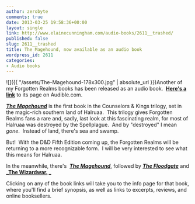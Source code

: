 ```yaml
---
author: zerobyte
comments: true
date: 2013-03-25 19:58:36+00:00
layout: single
link: http://www.elainecunningham.com/audio-books/2611__trashed/
published: false
slug: 2611__trashed
title: The Magehound, now available as an audio book
wordpress_id: 2611
categories:
- Audio books
---
```


![]({{ "/assets/The-Magehound-178x300.jpg" | absolute_url }})Another of my Forgotten Realms books has been released as an audio book.  **[Here's a link](http://www.audible.com/pd/ref=sr_1_6?asin=B00BTOJCCS&qid=1364230421&sr=1-6)** to its page on Audible.com.

**_[The Magehound](http://www.elainecunningham.com/books/forgotten-realms/the-magehound-info/)_** is the first book in the Counselors & Kings trilogy, set in the magic-rich southern land of Halruaa.  This trilogy gives Forgotten Realms fans a rare and, sadly, last look at this fascinating realm, for most of Halruaa was destroyed by the Spellplague.  And by "destroyed" I mean _gone_.  Instead of land, there's sea and swamp.

But!  With the D&D Fifth Edition coming up, the Forgotten Realms will be returning to a more recognizable form.  I will be very interested to see what this means for Halruaa.

In the meanwhile, there's  **_[The Magehound](http://www.elainecunningham.com/books/forgotten-realms/the-magehound-info/)_**, followed by **_[The Floodgate](http://www.elainecunningham.com/books/forgotten-realms/the-floodgate-info/)_** and **_[The Wizardwar.](http://www.elainecunningham.com/books/forgotten-realms/the-wizardwar-info/) _**

Clicking on any of the book links will take you to the info page for that book, where you'll find a brief synopsis, as well as links to excerpts, reviews, and online booksellers.


